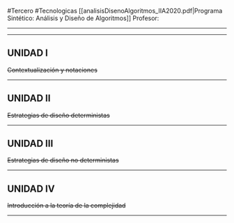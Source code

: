 #Tercero #Tecnologicas 
[[analisisDisenoAlgoritmos_IIA2020.pdf|Programa Sintético: Análisis y Diseño de Algoritmos]]
Profesor: 
____
____
## UNIDAD I
~~Contextualización y notaciones~~
____

## UNIDAD II
~~Estrategias de diseño deterministas~~
____

## UNIDAD III
~~Estrategias de diseño no deterministas~~
____

## UNIDAD IV
~~Introducción a la teoría de la complejidad~~
____
